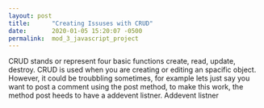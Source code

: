 ```yaml
---
layout: post
title:      "Creating Issuses with CRUD"
date:       2020-01-05 15:20:07 -0500
permalink:  mod_3_javascript_project
---
```




CRUD stands or represent four basic functions create, read, update, destroy. CRUD is used when you are creating or editing an spacific object. However, it could be troubbling sometimes, for example lets just say you want to post a comment using the post method, to make this work, the method post heeds to have a addevent listner. Addevent listner
